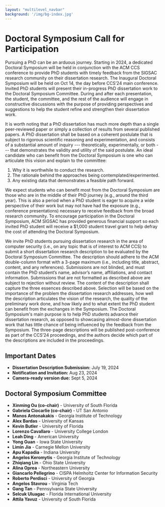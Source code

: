 ```yaml
---
layout: "multilevel_navbar"
background: '/img/bg-index.jpg'
---
```


# Doctoral Symposium Call for Participation

Pursuing a PhD can be an arduous journey. Starting in 2024, a dedicated Doctoral Symposium will be held in conjunction with the ACM CCS conference to provide PhD students with timely feedback from the SIGSAC research community on their dissertation research. The Inaugural Doctoral Symposium will be held on Oct 14, the day before CCS’24 main conference. Invited PhD students will present their in-progress PhD dissertation work to the Doctoral Symposium Committee. During and after each presentation, the student, the committee, and the rest of the audience will engage in constructive discussions with the purpose of providing perspectives and suggestions to help the student refine and strengthen their dissertation work.

It is worth noting that a PhD dissertation has much more depth than a single peer-reviewed paper or simply a collection of results from several published papers. A PhD dissertation shall be based on a coherent postulate that is subject to rigorous scientific reasoning and experimentation, and consists of a substantial amount of inquiry --- theoretically, experimentally, or both --- that demonstrates the validity and utility of the said postulate. An ideal candidate who can benefit from the Doctoral Symposium is one who can articulate this vision and explain to the committee: 

1. Why it is worthwhile to conduct the research.
2. The rationale behind the approaches being contemplated/experimented.
3. Any existing data that demonstrates a feasible path forward.

We expect students who can benefit most from the Doctoral Symposium are those who are in the middle of their PhD journey (e.g., around the third year). This is also a period when a PhD student is eager to acquire a wide perspective of their work but may not have had the exposure (e.g., conference presentations) necessary to receive feedback from the broad research community. To encourage participation in the Doctoral Symposium, ACM SIGSAC has provided generous financial support so each invited PhD student will receive a $1,000 student travel grant to help defray the cost of attending the Doctoral Symposium.

We invite PhD students pursuing dissertation research in the area of computer security (i.e., on any topic that is of interest to ACM CCS) to submit a short dissertation research description to be evaluated by the Doctoral Symposium Committee. The description should adhere to the ACM double-column format with a 3-page maximum (i.e., including title, abstract, content, and any references). Submissions are not blinded, and must contain the PhD student’s name, advisor’s name, affiliations, and contact information. Submissions that are not formatted as described above are subject to rejection without review. The content of the description shall capture the three essences described above. Selection will be based on the importance of the problem the dissertation research addresses, how well the description articulates the vision of the research, the quality of the preliminary work done, and how likely and to what extent the PhD student can benefit from the exchanges in the Symposium. The Doctoral Symposium's main purpose is to help PhD students advance their dissertation research, as opposed to showcasing almost-done dissertation work that has little chance of being influenced by the feedback from the Symposium. The three-page descriptions will be published post-conference as part of the CCS’24 proceedings, and the authors decide which part of the descriptions are included in the proceedings.

## Important Dates
- **Dissertation Description Submission:** July 19, 2024
- **Notification and Invitation:** Aug 23, 2024
- **Camera-ready version due:** Sept 5, 2024

## Doctoral Symposium Committee
- **Xinming Ou (co-chair)** - University of South Florida
- **Gabriela Ciocarlie (co-chair)** - UT San Antonio
- **Manos Antonakakis** - Georgia Institute of Technology
- **Alex Bardas** - University of Kansas
- **Kevin Butler** - University of Florida
- **Lorenzo Cavallaro** - University College London
- **Leah Ding** - American University
- **Yong Guan** - Iowa State University
- **Limin Jia** - Carnegie Mellon University
- **Apu Kapadia** - Indiana University
- **Angelos Keromytis** - Georgia Institute of Technology
- **Zhiqiang Lin** - Ohio State University
- **Alina Oprea** - Northeastern University
- **Giancarlo Pellegrino** - CISPA Helmholtz Center for Information Security
- **Roberto Perdisci** - University of Georgia
- **Angelos Stavrou** - Virginia Tech
- **Gang Tan** - Pennsylvania State University
- **Selcuk Uluagac** - Florida International University
- **Attila Yavuz** - University of South Florida
